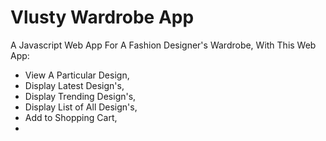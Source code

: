 # Vlusty Wardrobe App

A Javascript Web App For A Fashion Designer's Wardrobe, With This Web App:
  - View A Particular Design,
  - Display Latest Design's,
  - Display Trending Design's,
  - Display List of All Design's,
  - Add to Shopping Cart,
  -
